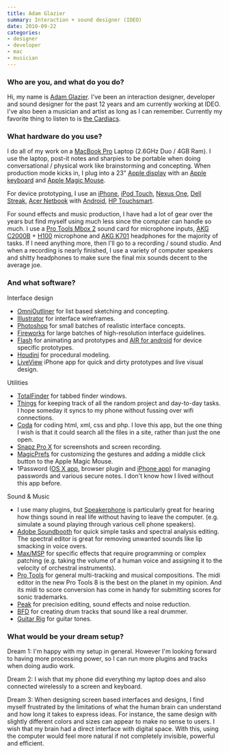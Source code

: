 ```yaml
---
title: Adam Glazier
summary: Interaction + sound designer (IDEO)
date: 2010-09-22
categories:
- designer
- developer
- mac
- musician
---
```


### Who are you, and what do you do?

Hi, my name is [Adam Glazier](http://www.adamglazier.com/ "Adam's website."). I've been an interaction designer, developer and sound designer for the past 12 years and am currently working at IDEO. I've also been a musician and artist as long as I can remember. Currently my favorite thing to listen to is [the Cardiacs](http://www.youtube.com/watch?v=gNdnOTvGbJQ "A video of the Cardiacs.").

### What hardware do you use?

I do all of my work on a [MacBook Pro][macbook-pro] Laptop (2.6GHz Duo / 4GB Ram). I use the laptop, post-it notes and sharpies to be portable when doing conversational / physical work like brainstorming and concepting. When production mode kicks in, I plug into a 23" [Apple display][cinema-display] with an [Apple keyboard][keyboard] and [Apple Magic Mouse][magic-mouse].

For device prototyping, I use an [iPhone][], [iPod Touch][ipod-touch], [Nexus One][nexus-one], [Dell Streak][streak], [Acer Netbook][aspire-one-d250] with [Android][], [HP Touchsmart][touchsmart-iq816].

For sound effects and music production, I have had a lot of gear over the years but find myself using much less since the computer can handle so much. I use a [Pro Tools Mbox 2][mbox] sound card for microphone inputs, [AKG C2000B][c-2000-b] + [H100][h100] microphone and [AKG K701][k-701] headphones for the majority of tasks. If I need anything more, then I'll go to a recording / sound studio. And when a recording is nearly finished, I use a variety of computer speakers and shitty headphones to make sure the final mix sounds decent to the average joe.

### And what software?

Interface design

* [OmniOutliner][] for list based sketching and concepting.
* [Illustrator][] for interface wireframes.
* [Photoshop][] for small batches of realistic interface concepts.
* [Fireworks][] for large batches of high-resolution interface guidelines.
* [Flash][] for animating and prototypes and [AIR for android][air-android] for device specific prototypes.
* [Houdini][] for procedural modeling.
* [LiveView][liveview-ios] iPhone app for quick and dirty prototypes and live visual design.

Utilities

* [TotalFinder][] for tabbed finder windows.
* [Things][] for keeping track of all the random project and day-to-day tasks. I hope someday it syncs to my phone without fussing over wifi connections.
* [Coda][] for coding html, xml, css and php. I love this app, but the one thing I wish is that it could search all the files in a site, rather than just the one open.
* [Snapz Pro X][snapz-pro-x] for screenshots and screen recording.
* [MagicPrefs][] for customizing the gestures and adding a middle click button to the Apple Magic Mouse.
* 1Password ([OS X app][1password], browser plugin and [iPhone app][1password-ios]) for managing passwords and various secure notes. I don't know how I lived without this app before.

Sound & Music

* I use many plugins, but [Speakerphone][] is particularly great for hearing how things sound in real life without having to leave the computer. (e.g. simulate a sound playing through various cell phone speakers).
* [Adobe Soundbooth][soundbooth] for quick simple tasks and spectral analysis editing. The spectral editor is great for removing unwanted sounds like lip smacking in voice overs.
* [Max/MSP][max] for specific effects that require programming or complex patching (e.g. taking the volume of a human voice and assigning it to the velocity of orchestral instruments).
* [Pro Tools][pro-tools] for general multi-tracking and musical compositions. The midi editor in the new Pro Tools 8 is the best on the planet in my opinion. And its midi to score conversion has come in handy for submitting scores for sonic trademarks.
* [Peak][] for precision editing, sound effects and noise reduction.
* [BFD][] for creating drum tracks that sound like a real drummer.
* [Guitar Rig][guitar-rig-pro] for guitar tones.

### What would be your dream setup?

Dream 1: I'm happy with my setup in general. However I'm looking forward to having more processing power, so I can run more plugins and tracks when doing audio work.

Dream 2: I wish that my phone did everything my laptop does and also connected wirelessly to a screen and keyboard.

Dream 3: When designing screen based interfaces and designs, I find myself frustrated by the limitations of what the human brain can understand and how long it takes to express ideas. For instance, the same design with slightly different colors and sizes can appear to make no sense to users. I wish that my brain had a direct interface with digital space. With this, using the computer would feel more natural if not completely invisible, powerful and efficient.

[1password-ios]: https://itunes.apple.com/us/app/1password-password-manager/id568903335 "Password storage software for the iPhone."
[1password]: https://1password.com "Password management software for Mac OS X."
[air-android]: http://web.archive.org/web/20171213095619/https://play.google.com/store/apps/details?id=com.adobe.air "Software to convert ActionScript applications to Android apps."
[android]: https://developers.google.com/android/?csw=1 "A mobile phone platform."
[aspire-one-d250]: https://www.amazon.com/Acer-Aspire-D250-1958-Sapphire-Blue/dp/B0039VRP3W "A 10.1 inch netbook computer."
[bfd]: https://www.fxpansion.com/products/bfd3/ "Drum studio software."
[c-2000-b]: https://www.akg.com/pro/p/c2000b "A recording microphone."
[cinema-display]: https://en.wikipedia.org/wiki/Apple_Cinema_Display "An LCD display."
[coda]: https://panic.com/coda/ "A single-window HTML/web tool for the Mac."
[fireworks]: https://creative.adobe.com/products/fireworks "A graphics and work tool for the Mac."
[flash]: https://en.wikipedia.org/wiki/Adobe_Flash "A software and animation editor."
[guitar-rig-pro]: https://www.native-instruments.com/en/products/komplete/guitar/guitar-rig-5-pro/ "Guitar and bass audio software."
[h100]: https://www.akg.com/H100-1292.html?pid=1909 "A microphone mount."
[houdini]: https://archive.sidefx.com/index.php?Itemid=270&id=1021&option=com_content&task=view "3D modelling and animation software."
[illustrator]: https://www.adobe.com/products/illustrator.html "A vector graphics editor."
[iphone]: https://en.wikipedia.org/wiki/IPhone_(1st_generation) "A smartphone."
[ipod-touch]: https://www.apple.com/ipod-touch/ "It's like an iPhone, without the phone bit."
[k-701]: https://www.akg.com/personal/K%20701,pcp_id,165,pid,1,_psmand,1.html "Headphones."
[keyboard]: https://www.apple.com/keyboard/ "The keyboard."
[liveview-ios]: https://itunes.apple.com/us/app/liveview/id301069270 "An iPhone remote screen viewer app for design and prototyping."
[macbook-pro]: https://www.apple.com/macbook-pro/ "A laptop."
[magic-mouse]: https://en.wikipedia.org/wiki/Magic_Mouse "A multi-touch mouse."
[magicprefs]: http://web.archive.org/web/20221205110127/http://magicprefs.com/ "A Mac OS X prefpane that adds extra options to the Magic Mouse."
[max]: https://cycling74.com/products/max/ "A visual programming environment."
[mbox]: https://www.avid.com/US/Products/Mbox "A USB-powered audio/MIDI production system."
[nexus-one]: https://en.wikipedia.org/wiki/Nexus_One "An Android-based smartphone."
[omnioutliner]: https://www.omnigroup.com/omnioutliner/ "To-do/task management software for Mac OS X."
[peak]: https://www.pcworld.com/article/157969/article.html "A music creation and editing tool."
[photoshop]: https://www.adobe.com/products/photoshop.html "A bitmap image editor."
[pro-tools]: https://www.avid.com/US/products/Pro-Tools-8-Software "Audio editing and processing software."
[snapz-pro-x]: http://web.archive.org/web/20190718133514/https://www.ambrosiasw.com/utilities/snapzprox/ "A screenshot and screencast tool for Mac OS X."
[soundbooth]: https://en.wikipedia.org/wiki/Adobe_Soundbooth "Audio editing software."
[speakerphone]: https://www.audioease.com/Pages/Speakerphone/speakerphone.html "An audio plug-in to mimic various speakers."
[streak]: https://en.wikipedia.org/wiki/Dell_Streak "A portable media device with a multi-touch display."
[things]: https://culturedcode.com/things/ "A task management application for the Mac."
[totalfinder]: https://totalfinder.binaryage.com/ "Software that adds extra features (tabs, etc.) to Mac OS X's Finder."
[touchsmart-iq816]: http://h10025.www1.hp.com/ewfrf/wc/product?product=3809131&lc=en&cc=us&dlc=en&lang=en&cc=us "An all-in-one desktop PC."
